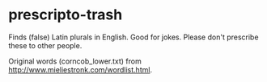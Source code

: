 # prescripto-trash
Finds (false) Latin plurals in English. Good for jokes. Please don't prescribe these to other people.

Original words (corncob_lower.txt) from http://www.mieliestronk.com/wordlist.html.

